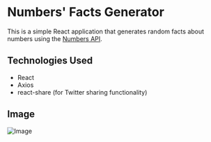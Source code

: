 # Numbers' Facts Generator

This is a simple React application that generates random facts about numbers using the [Numbers API](numbersapi.com).

## Technologies Used

- React
- Axios
- react-share (for Twitter sharing functionality)

## Image

![Image]("./image.png")